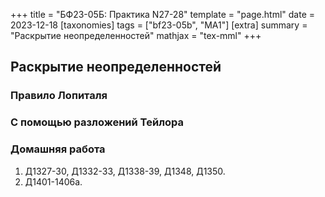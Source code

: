 +++
title = "БФ23-05Б: Практика N27-28"
template = "page.html"
date = 2023-12-18
[taxonomies]
tags = ["bf23-05b", "MA1"]
[extra]
summary = "Раскрытие неопределенностей"
mathjax = "tex-mml"
+++

<!-- more -->

## Раскрытие неопределенностей

### Правило Лопиталя

### С помощью разложений Тейлора

### Домашняя работа

1. Д1327-30, Д1332-33, Д1338-39, Д1348, Д1350.
2. Д1401-1406а.

